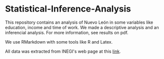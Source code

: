 # Statistical-Inference-Analysis
This repository contains an analysis of Nuevo León in some variables like education, income and time of work. We made a descriptive analysis and an inferencial analysis.
For more information, see results on pdf.

We use RMarkdown with some tools like R and Latex.

All data was extracted from INEGI's web page at this [link](https://www.inegi.org.mx/programas/ccpv/2020/#Microdatos).
